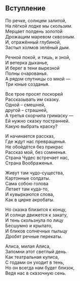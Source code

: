 ## Вступление

По речке, солнцем залитой,  
На лёгкой лодке мы скользим.  
Мерцает полдень золотой  
Дрожащим маревом сквозным.  
И, отражённый глубиной,  
Застыл холмов зелёный дым.

Речной покой, и тишь, и зной,  
И ветерка дыханье,  
И берег в тени вырезной  
Полны очарованья.  
А рядом спутницы со мной —  
Три юные созданья.

Все трое просят поскорей  
Рассказывать им сказку.  
Одной – смешней,  
другой – страшней,  
А третья скорчила гримаску —  
Ей нужно сказку постранней.  
Какую выбрать краску?

И начинается рассказ,  
Где ждут нас превращенья.  
Не обойдётся без прикрас  
Рассказ мой, без сомненья.  
Страна Чудес встречает нас,  
Страна Воображенья.

Живут там чудо-существа,  
Картонные солдаты.  
Сама собою голова  
Летает там куда-то,  
И кувыркаются слова,  
Как в цирке акробаты.

Но сказка близится к концу,  
И солнце движется к закату,  
И тень скользнула по лицу  
Бесшумно и крылато,  
И бликов солнечных пыльцу  
Дробят речные перекаты.

Алиса, милая Алиса,  
Запомни этот светлый день.  
Как театральная кулиса,  
С годами он уходит в тень,  
Но он всегда нам будет близок,  
Ведя нас в сказочную сень.